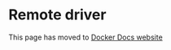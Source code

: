 # Remote driver

This page has moved to [Docker Docs website](https://docs.docker.com/build/building/drivers/remote)
